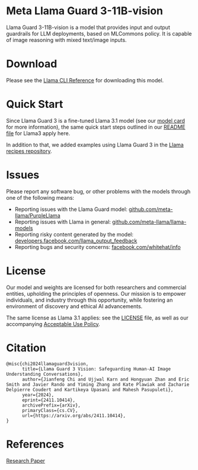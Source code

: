 # Meta Llama Guard 3-11B-vision

Llama Guard 3-11B-vision is a model that provides input and output guardrails for LLM deployments, based on MLCommons policy. It is capable of image reasoning with mixed text/image inputs.

# Download

Please see the [Llama CLI Reference](https://github.com/meta-llama/llama-stack/blob/main/docs/cli_reference.md#step-1-get-the-models) for downloading this model.

# Quick Start

Since Llama Guard 3 is a fine-tuned Llama 3.1 model (see our
[model card](MODEL_CARD.md) for more information), the same quick start steps
outlined in our
[README file](https://github.com/meta-llama/llama-models/blob/main/README.md) for
Llama3 apply here.

In addition to that, we added examples using Llama Guard 3 in the
[Llama recipes repository](https://github.com/facebookresearch/llama-recipes).

# Issues

Please report any software bug, or other problems with the models through one of
the following means:

- Reporting issues with the Llama Guard model:
  [github.com/meta-llama/PurpleLlama](https://github.com/meta-llama/PurpleLlama)
- Reporting issues with Llama in general:
  [github.com/meta-llama/llama-models](https://github.com/meta-llama/llama-models)
- Reporting risky content generated by the model:
  [developers.facebook.com/llama_output_feedback](https://developers.facebook.com/llama_output_feedback)
- Reporting bugs and security concerns:
  [facebook.com/whitehat/info](https://facebook.com/whitehat/info)

# License

Our model and weights are licensed for both researchers and commercial entities,
upholding the principles of openness. Our mission is to empower individuals, and
industry through this opportunity, while fostering an environment of discovery
and ethical AI advancements.

The same license as Llama 3.1 applies: see the [LICENSE](LICENSE) file, as well
as our accompanying [Acceptable Use Policy](USE_POLICY.md).

# Citation
```
@misc{chi2024llamaguard3vision,
      title={Llama Guard 3 Vision: Safeguarding Human-AI Image Understanding Conversations},
      author={Jianfeng Chi and Ujjwal Karn and Hongyuan Zhan and Eric Smith and Javier Rando and Yiming Zhang and Kate Plawiak and Zacharie Delpierre Coudert and Kartikeya Upasani and Mahesh Pasupuleti},
      year={2024},
      eprint={2411.10414},
      archivePrefix={arXiv},
      primaryClass={cs.CV},
      url={https://arxiv.org/abs/2411.10414},
}
```

# References

[Research Paper](https://ai.facebook.com/research/publications/llama-guard-llm-based-input-output-safeguard-for-human-ai-conversations/)

